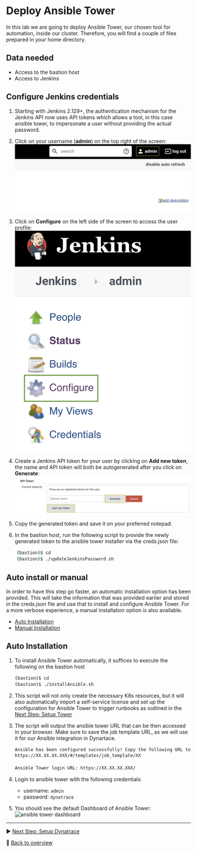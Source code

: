 # Deploy Ansible Tower

In this lab we are going to deploy Ansible Tower, our chosen tool for automation, inside our cluster. Therefore, you will find a couple of files prepared in your home directory.

## Data needed

* Access to the bastion host
* Access to Jenkins

## Configure Jenkins credentials

1. Starting with Jenkins 2.129+, the authentication mechanism for the Jenkins API now uses API tokens which allows a tool, in this case ansible tower, to impersonate a user without providing the actual password.

1. Click on your username (**admin**) on the top right of the screen:
![jenkins user](../assets/jenkins_user.png)

1. Click on **Configure** on the left side of the screen to access the user profile:
![jenkins user configure](../assets/jenkins-user-configure.png)

1. Create a Jenkins API token for your user by clicking on **Add new token**, the name and API token will both be autogenerated after you click on **Generate**:
![jenkins api token](../assets/jenkins-api-token.png)

1. Copy the generated token and save it on your preferred notepad.

1. In the bastion host, run the following script to provide the newly generated token to the ansible tower installer via the creds.json file:

```bash
    (bastion)$ cd
    (bastion)$ ./updateJenkinsPassword.sh
```

## Auto install or manual
In order to have this step go faster, an automatic installation option has been provided. This will take the information that was provided earlier and stored in the creds.json file and use that to install and configure Ansible Tower. For a more verbose experience, a manual installation option is also available.

* [Auto Installation](#auto-installation)
* [Manual Installation](./manual-installation.md)

## Auto Installation

1. To install Ansible Tower automatically, it suffices to execute the following on the bastion host

    ```bash
    (bastion)$ cd
    (bastion)$ ./installAnsible.sh
    ```

1. This script will not only create the necessary K8s resources, but it will also automatically import a self-service license and set up the configuration for Ansible Tower to trigger runbooks as outlined in the [Next Step: Setup Tower](../02_Setup_Tower)

1. The script will output the ansible tower URL that can be then accessed in your browser. Make sure to save the job template URL, as we will use it for our Ansible integration in Dynartace.

    ```bash
    Ansible has been configured successfully! Copy the following URL to set it as an Ansible Job URL in the Dynatrace notification settings:
    https://XX.XX.XX.XXX/#/templates/job_template/XX

    Ansible Tower login URL: https://XX.XX.XX.XXX/
    ```

1. Login to ansible tower with the following credentials:

    * username: `admin`
    * password: `dynatrace`

1. You should see the default Dashboard of Ansible Tower:
![ansible tower dashboard](../assets/ansible-tower-initial.png)

---

:arrow_forward: [Next Step: Setup Dynatrace](../03_Setup_Dynatrace)

:arrow_up_small: [Back to overview](../)
